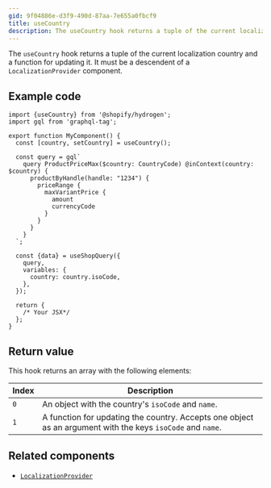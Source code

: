 ```yaml
---
gid: 9f04886e-d3f9-490d-87aa-7e655a0fbcf9
title: useCountry
description: The useCountry hook returns a tuple of the current localization country and a function for updating it.
---
```


The `useCountry` hook returns a tuple of the current localization country and a function for updating it.
It must be a descendent of a `LocalizationProvider` component.

## Example code

```tsx
import {useCountry} from '@shopify/hydrogen';
import gql from 'graphql-tag';

export function MyComponent() {
  const [country, setCountry] = useCountry();

  const query = gql`
    query ProductPriceMax($country: CountryCode) @inContext(country: $country) {
      productByHandle(handle: "1234") {
        priceRange {
          maxVariantPrice {
            amount
            currencyCode
          }
        }
      }
    }
  `;

  const {data} = useShopQuery({
    query,
    variables: {
      country: country.isoCode,
    },
  });

  return {
    /* Your JSX*/
  };
}
```

## Return value

This hook returns an array with the following elements:

| Index | Description                                                                                                |
| ----- | ---------------------------------------------------------------------------------------------------------- |
| `0`   | An object with the country's `isoCode` and `name`.                                                         |
| `1`   | A function for updating the country. Accepts one object as an argument with the keys `isoCode` and `name`. |

## Related components

- [`LocalizationProvider`](https://shopify.dev/api/hydrogen/components/localization/localizationprovider)

